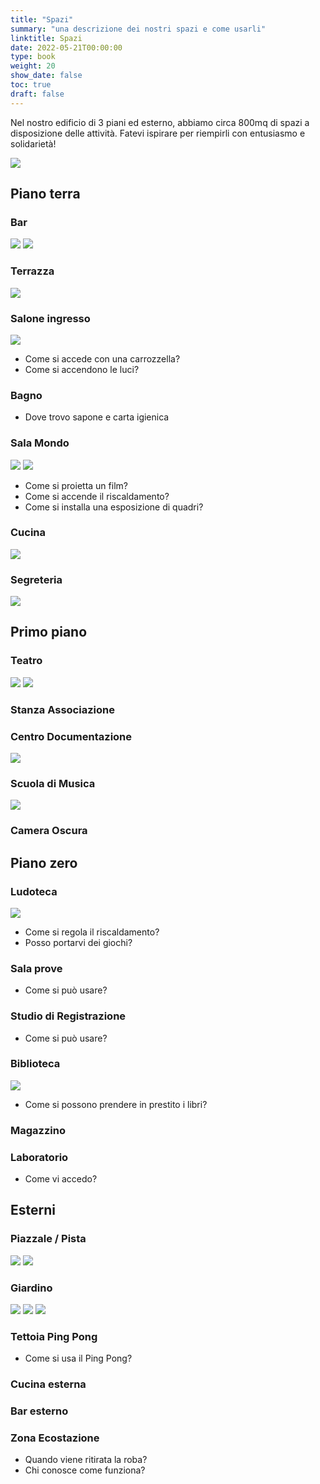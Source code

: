 ```yaml
---
title: "Spazi"
summary: "una descrizione dei nostri spazi e come usarli"
linktitle: Spazi
date: 2022-05-21T00:00:00
type: book
weight: 20
show_date: false
toc: true
draft: false
---
```


Nel nostro edificio di 3 piani ed esterno, abbiamo circa 800mq di spazi a disposizione delle attività. Fatevi ispirare per riempirli con entusiasmo e solidarietà!

![](spazi/esterno.webp)

## Piano terra

### Bar
![](spazi/bar.webp)
![](spazi/bar_2.webp)

### Terrazza
![](spazi/terrazza.webp)

### Salone ingresso
![](spazi/mercatino.webp)

- Come si accede con una carrozzella?
- Come si accendono le luci?

### Bagno

- Dove trovo sapone e carta igienica

### Sala Mondo
![](spazi/sala_mondo.webp)
![](spazi/sala_mondo_piano.webp)

- Come si proietta un film?
- Come si accende il riscaldamento?
- Come si installa una esposizione di quadri?

### Cucina
![](spazi/cucina.webp)

### Segreteria
![](spazi/segreteria.webp)

## Primo piano

### Teatro
![](spazi/teatro.webp)
![](spazi/teatro_conferenza.webp)

### Stanza Associazione

### Centro Documentazione
![](spazi/centro_documentazione.webp)

### Scuola di Musica
![](spazi/scuola_musica.webp)

### Camera Oscura

## Piano zero

### Ludoteca
![](spazi/ludoteca.webp)
- Come si regola il riscaldamento?
- Posso portarvi dei giochi?

### Sala prove
- Come si può usare?


### Studio di Registrazione
- Come si può usare?


### Biblioteca
![](spazi/biblioteca.webp)
- Come si possono prendere in prestito i libri?
  
### Magazzino

### Laboratorio
- Come vi accedo?


## Esterni

### Piazzale / Pista
![](spazi/piazzale.webp)
![](spazi/pista.webp)

### Giardino
![](spazi/calcino.webp)
![](spazi/giardino.webp)
![](spazi/giardino_2.webp)

### Tettoia Ping Pong
- Come si usa il Ping Pong?

### Cucina esterna

### Bar esterno

### Zona Ecostazione
- Quando viene ritirata la roba?
- Chi conosce come funziona?

